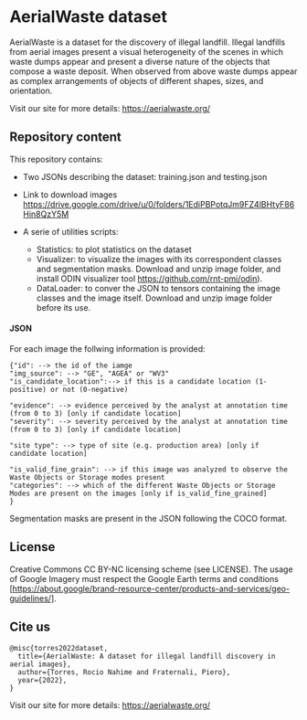 # AerialWaste dataset

AerialWaste is a dataset for the discovery of illegal landfill. Illegal landfills from aerial images present a visual heterogeneity of the scenes in which waste dumps appear and present a diverse nature of the objects that compose a waste deposit. When observed from above waste dumps appear as complex arrangements of objects of different shapes, sizes, and orientation.

Visit our site for more details: https://aerialwaste.org/

## Repository content

This repository contains:
- Two JSONs describing the dataset: training.json and testing.json
- Link to download images https://drive.google.com/drive/u/0/folders/1EdiPBPotqJm9FZ4lBHtyF86Hin8QzY5M 
- A serie of utilities scripts:

  - Statistics: to plot statistics on the dataset
  - Visualizer: to visualize the images with its correspondent classes and segmentation masks. Download and unzip image folder, and install ODIN visualizer tool https://github.com/rnt-pmi/odin). 
  -  DataLoader: to conver the JSON to tensors containing the image classes and the image itself. Download and unzip image folder before its use.



#### JSON
For each image the follwing information is provided:
```
{"id": --> the id of the iamge
"img_source": --> "GE", "AGEA" or "WV3"
"is_candidate_location":--> if this is a candidate location (1-positive) or not (0-negative)

"evidence": --> evidence perceived by the analyst at annotation time (from 0 to 3) [only if candidate location]
"severity": --> severity perceived by the analyst at annotation time (from 0 to 3) [only if candidate location]

"site type": --> type of site (e.g. production area) [only if candidate location]

"is_valid_fine_grain": --> if this image was analyzed to observe the Waste Objects or Storage modes present
"categories": --> which of the different Waste Objects or Storage Modes are present on the images [only if is_valid_fine_grained]
}
```

Segmentation masks are present in the JSON following the COCO format.


## License
Creative Commons CC BY-NC licensing scheme (see LICENSE). The usage of Google Imagery must respect the Google Earth terms and conditions [https://about.google/brand-resource-center/products-and-services/geo-guidelines/].

## Cite us
```
@misc{torres2022dataset,
  title={AerialWaste: A dataset for illegal landfill discovery in aerial images},
  author={Torres, Rocio Nahime and Fraternali, Piero},
  year={2022},
}
```
Visit our site for more details: https://aerialwaste.org/

